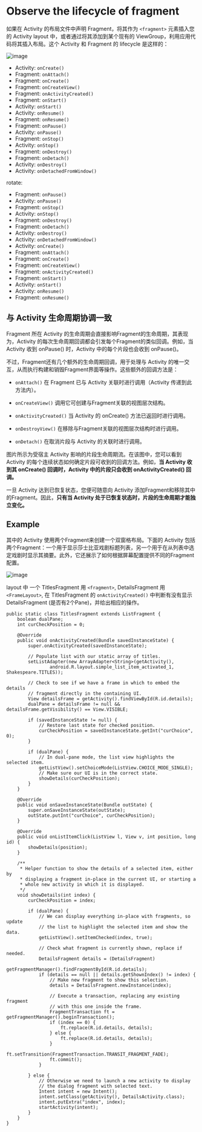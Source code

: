 # Observe the lifecycle of fragment

如果在 Activity 的布局文件中声明 Fragment，将其作为 `<fragment>` 元素插入您的 Activity layout 中，或者通过将其添加到某个现有的 ViewGroup，利用应用代码将其插入布局。这个 Activity 和 Fragment 的 lifecycle 是这样的：

![image](activity_fragment_lifecycle.png)

* Activity: `onCreate()`
* Fragment: `onAttach()`
* Fragment: `onCreate()`
* Fragment: `onCreateView()`
* Fragment: `onActivityCreated()`
* Fragment: `onStart()`
* Activity: `onStart()`
* Activity: `onResume()`
* Fragment: `onResume()`
* Fragment: `onPause()`
* Activity: `onPause()`
* Fragment: `onStop()`
* Activity: `onStop()`
* Fragment: `onDestroy()`
* Fragment: `onDetach()`
* Activity: `onDestroy()`
* Activity: `onDetachedFromWindow()`

rotate:

* Fragment: `onPause()`
* Activity: `onPause()`
* Fragment: `onStop()`
* Activity: `onStop()`
* Fragment: `onDestroy()`
* Fragment: `onDetach()`
* Activity: `onDestroy()`
* Activity: `onDetachedFromWindow()`
* Activity: `onCreate()`
* Fragment: `onAttach()`
* Fragment: `onCreate()`
* Fragment: `onCreateView()`
* Fragment: `onActivityCreated()`
* Fragment: `onStart()`
* Activity: `onStart()`
* Activity: `onResume()`
* Fragment: `onResume()`

## 与 Activity 生命周期协调一致
Fragment 所在 Activity 的生命周期会直接影响Fragment的生命周期，其表现为，Activity 的每次生命周期回调都会引发每个Fragment的类似回调。例如，当 Activity 收到 onPause() 时，Activity 中的每个片段也会收到 onPause()。

不过，Fragment还有几个额外的生命周期回调，用于处理与 Activity 的唯一交互，从而执行构建和销毁Fragment界面等操作。这些额外的回调方法是：

* `onAttach()`
在 Fragment 已与 Activity 关联时进行调用（Activity 传递到此方法内）。

* `onCreateView()`
调用它可创建与Fragment关联的视图层次结构。

* `onActivityCreated()`
当 Activity 的 onCreate() 方法已返回时进行调用。

* `onDestroyView()`
在移除与Fragment关联的视图层次结构时进行调用。

* `onDetach()`
在取消片段与 Activity 的关联时进行调用。

图片所示为受宿主 Activity 影响的片段生命周期流。在该图中，您可以看到 Activity 的每个连续状态如何确定片段可收到的回调方法。例如，**当 Activity 收到其 onCreate() 回调时，Activity 中的片段只会收到 onActivityCreated() 回调。**

一旦 Activity 达到已恢复状态，您便可随意向 Activity 添加Fragment和移除其中的Fragment。因此，**只有当 Activity 处于已恢复状态时，片段的生命周期才能独立变化。**

## Example
其中的 Activity 使用两个Fragment来创建一个双窗格布局。下面的 Activity 包括两个Fragment：一个用于显示莎士比亚戏剧标题列表，另一个用于在从列表中选定戏剧时显示其摘要。此外，它还展示了如何根据屏幕配置提供不同的Fragment配置。

![image](show_fragment.gif)

layout 中 一个 TitlesFragment 用 `<fragment>`, DetailsFragment 用 `<FrameLayout>`, 在 TitlesFragment 的 `onActivityCreated()` 中判断有没有显示 DetailsFragment (是否有2个Pane)，并给出相应的操作。

```
public static class TitlesFragment extends ListFragment {
    boolean dualPane;
    int curCheckPosition = 0;

    @Override
    public void onActivityCreated(Bundle savedInstanceState) {
        super.onActivityCreated(savedInstanceState);

        // Populate list with our static array of titles.
        setListAdapter(new ArrayAdapter<String>(getActivity(),
                android.R.layout.simple_list_item_activated_1, Shakespeare.TITLES));

        // Check to see if we have a frame in which to embed the details
        // fragment directly in the containing UI.
        View detailsFrame = getActivity().findViewById(R.id.details);
        dualPane = detailsFrame != null && detailsFrame.getVisibility() == View.VISIBLE;

        if (savedInstanceState != null) {
            // Restore last state for checked position.
            curCheckPosition = savedInstanceState.getInt("curChoice", 0);
        }

        if (dualPane) {
            // In dual-pane mode, the list view highlights the selected item.
            getListView().setChoiceMode(ListView.CHOICE_MODE_SINGLE);
            // Make sure our UI is in the correct state.
            showDetails(curCheckPosition);
        }
    }

    @Override
    public void onSaveInstanceState(Bundle outState) {
        super.onSaveInstanceState(outState);
        outState.putInt("curChoice", curCheckPosition);
    }

    @Override
    public void onListItemClick(ListView l, View v, int position, long id) {
        showDetails(position);
    }

    /**
     * Helper function to show the details of a selected item, either by
     * displaying a fragment in-place in the current UI, or starting a
     * whole new activity in which it is displayed.
     */
    void showDetails(int index) {
        curCheckPosition = index;

        if (dualPane) {
            // We can display everything in-place with fragments, so update
            // the list to highlight the selected item and show the data.
            getListView().setItemChecked(index, true);

            // Check what fragment is currently shown, replace if needed.
            DetailsFragment details = (DetailsFragment)
                    getFragmentManager().findFragmentById(R.id.details);
            if (details == null || details.getShownIndex() != index) {
                // Make new fragment to show this selection.
                details = DetailsFragment.newInstance(index);

                // Execute a transaction, replacing any existing fragment
                // with this one inside the frame.
                FragmentTransaction ft = getFragmentManager().beginTransaction();
                if (index == 0) {
                    ft.replace(R.id.details, details);
                } else {
                    ft.replace(R.id.details, details);
                }
                ft.setTransition(FragmentTransaction.TRANSIT_FRAGMENT_FADE);
                ft.commit();
            }

        } else {
            // Otherwise we need to launch a new activity to display
            // the dialog fragment with selected text.
            Intent intent = new Intent();
            intent.setClass(getActivity(), DetailsActivity.class);
            intent.putExtra("index", index);
            startActivity(intent);
        }
    }
}
```

